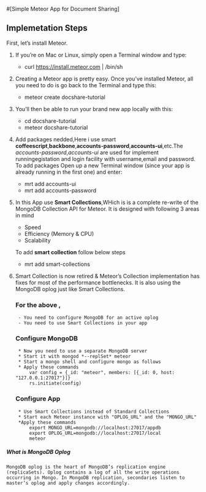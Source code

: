 #[Simple Meteor App for Document Sharing]
## Implemetation Steps

First, let’s install Meteor. 

1. If you’re on Mac or Linux, simply open a Terminal window and type:
	- curl https://install.meteor.com | /bin/sh

2. Creating a Meteor app is pretty easy. Once you’ve installed Meteor, all you need to do is go back to the Terminal and type this:
	- meteor create docshare-tutorial

3. You’ll then be able to run your brand new app locally with this:
	- cd docshare-tutorial
	- meteor docshare-tutorial

4. Add packages nedded,Here i use smart **coffeescript**,**backbone**,**accounts-password**,**accounts-ui**,etc.The *accounts-password*,*accounts-ui* are used for implement runningegistation and login facility with username,email and password.
	To add packages Open up a new Terminal window (since your app is already running in the first one) and enter:
	- mrt add accounts-ui
	- mrt add accounts-password

5. In this App use **Smart Collections**,WHich is is a complete re-write of the 	MongoDB Collection API for Meteor. It is designed with following 3 areas in 	mind
	- Speed
	- Efficiency (Memory & CPU)
	- Scalability
	
	To add **smart collection** follow below steps
	- mrt add smart-collections

6. Smart Collection is now retired & Meteor’s Collection implementation has fixes 	for most of the performance bottlenecks. It is also using the MongoDB oplog just 	like Smart Collections.
	### For the above , 
		- You need to configure MongoDB for an active oplog
		- You need to use Smart Collections in your app

	### Configure MongoDB
		* Now you need to use a separate MongoDB server
		* Start it with mongod *--replSet* meteor
		* Start a mongo shell and configure mongo as follows
		* Apply these commands
			var config = {_id: "meteor", members: [{_id: 0, host: "127.0.0.1:27017"}]}
			rs.initiate(config)
	### Configure App
		* Use Smart Collections instead of Standard Collections
		* Start each Meteor instance with "OPLOG_URL" and the "MONGO_URL"
		*Apply these commands
			export MONGO_URL=mongodb://localhost:27017/appdb
			export OPLOG_URL=mongodb://localhost:27017/local
			meteor

##### What is MongoDB Oplog
	MongoDB oplog is the heart of MongoDB’s replication engine (replicaSets). Oplog contains a log of all the write operations occurring in Mongo. In MongoDB replication, secondaries listen to master’s oplog and apply changes accordingly.